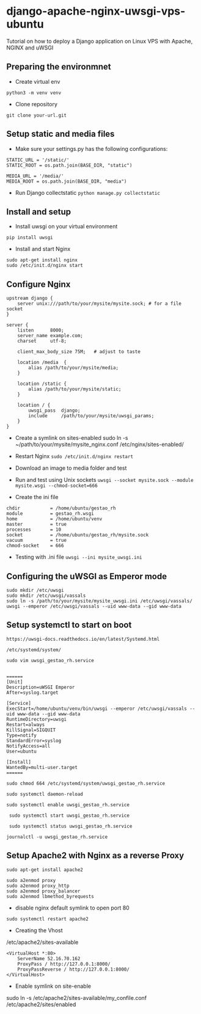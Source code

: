 # django-apache-nginx-uwsgi-vps-ubuntu
Tutorial on how to deploy a Django application on Linux VPS with Apache, NGINX and uWSGI

## Preparing the environmnet
* Create virtual env

```python3 -m venv venv```

* Clone repository

```git clone your-url.git```

 ## Setup static and media files
 
 * Make sure your settings.py has the following configurations:
 ```
 STATIC_URL = '/static/'
 STATIC_ROOT = os.path.join(BASE_DIR, "static")
 
 MEDIA_URL = '/media/'
 MEDIA_ROOT = os.path.join(BASE_DIR, "media")
 ```
 
 * Run Django collectstatic
 ```python manage.py collectstatic```

 
 ## Install and setup 
 * Install uwsgi on your virtual environment
 
 ```pip install uwsgi```

* Install and start Nginx

```
sudo apt-get install nginx
sudo /etc/init.d/nginx start
```
## Configure Nginx

```
upstream django {
    server unix:///path/to/your/mysite/mysite.sock; # for a file socket
}

server {
    listen      8000;
    server_name example.com;
    charset     utf-8;

    client_max_body_size 75M;   # adjust to taste

    location /media  {
        alias /path/to/your/mysite/media; 
    }

    location /static {
        alias /path/to/your/mysite/static;
    }

    location / {
        uwsgi_pass  django;
        include     /path/to/your/mysite/uwsgi_params; 
    }
}
```

* Create a symlink on sites-enabled
sudo ln -s ~/path/to/your/mysite/mysite_nginx.conf /etc/nginx/sites-enabled/

* Restart Nginx
```sudo /etc/init.d/nginx restart```

* Download an image to media folder and test

* Run and test using Unix sockets
```uwsgi --socket mysite.sock --module mysite.wsgi --chmod-socket=666```

* Create the ini file

```[uwsgi]
chdir           = /home/ubuntu/gestao_rh
module          = gestao_rh.wsgi
home            = /home/ubuntu/venv
master          = true
processes       = 10
socket          = /home/ubuntu/gestao_rh/mysite.sock
vacuum          = true
chmod-socket    = 666
```

* Testing with .ini file
```uwsgi --ini mysite_uwsgi.ini```


## Configuring the uWSGI as Emperor mode
```
sudo mkdir /etc/uwsgi
sudo mkdir /etc/uwsgi/vassals
sudo ln -s /path/to/your/mysite/mysite_uwsgi.ini /etc/uwsgi/vassals/
uwsgi --emperor /etc/uwsgi/vassals --uid www-data --gid www-data
```
## Setup systemctl to start on boot

```
https://uwsgi-docs.readthedocs.io/en/latest/Systemd.html

/etc/systemd/system/

sudo vim uwsgi_gestao_rh.service


======
[Unit]
Description=uWSGI Emperor
After=syslog.target

[Service]
ExecStart=/home/ubuntu/venv/bin/uwsgi --emperor /etc/uwsgi/vassals --uid www-data --gid www-data
RuntimeDirectory=uwsgi
Restart=always
KillSignal=SIGQUIT
Type=notify
StandardError=syslog
NotifyAccess=all
User=ubuntu

[Install]
WantedBy=multi-user.target
======

sudo chmod 664 /etc/systemd/system/uwsgi_gestao_rh.service

sudo systemctl daemon-reload

sudo systemctl enable uwsgi_gestao_rh.service

 sudo systemctl start uwsgi_gestao_rh.service

 sudo systemctl status uwsgi_gestao_rh.service

journalctl -u uwsgi_gestao_rh.service

```

## Setup Apache2 with Nginx as a reverse Proxy

```sudo apt-get install apache2```

```
sudo a2enmod proxy
sudo a2enmod proxy_http
sudo a2enmod proxy_balancer
sudo a2enmod lbmethod_byrequests
```

* disable nginx default symlink to open port 80

```sudo systemctl restart apache2```

* Creating the Vhost

/etc/apache2/sites-available

```
<VirtualHost *:80>
    ServerName 52.16.70.162
    ProxyPass / http://127.0.0.1:8000/
    ProxyPassReverse / http://127.0.0.1:8000/
</VirtualHost>
```

* Enable symlink on site-enable

sudo ln -s /etc/apache2/sites-available/my_confile.conf /etc/apache2/sites/enabled                 
